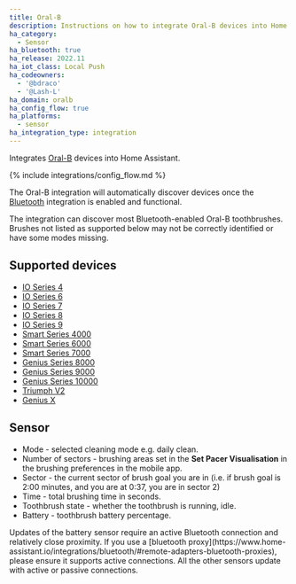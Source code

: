 ```yaml
---
title: Oral-B
description: Instructions on how to integrate Oral-B devices into Home Assistant.
ha_category:
  - Sensor
ha_bluetooth: true
ha_release: 2022.11
ha_iot_class: Local Push
ha_codeowners:
  - '@bdraco'
  - '@Lash-L'
ha_domain: oralb
ha_config_flow: true
ha_platforms:
  - sensor
ha_integration_type: integration
---
```


Integrates [Oral-B](https://oralb.com/) devices into Home Assistant.

{% include integrations/config_flow.md %}

The Oral-B integration will automatically discover devices once the [Bluetooth](/integrations/bluetooth) integration is enabled and functional. 

The integration can discover most Bluetooth-enabled Oral-B toothbrushes. Brushes not listed as supported below may not be correctly identified or have some modes missing.

## Supported devices

- [IO Series 4](https://oralb.com/en-us/products/electric-toothbrushes/io-series-4-rechargeable-electric-toothbrush-blue/)
- [IO Series 6](https://oralb.com/en-us/products/electric-toothbrushes/io-series-6-electric-toothbrush-gray-opal/)
- [IO Series 7](https://oralb.com/en-us/products/electric-toothbrushes/io-series-7-electric-toothbrush-sapphire-blue/)
- [IO Series 8](https://oralb.com/en-us/products/electric-toothbrushes/io-series-8-electric-toothbrush-black-onyx/)
- [IO Series 9](https://oralb.com/en-us/products/electric-toothbrushes/io-series-9-rechargeable-electric-toothbrush-in-rose-quartz/)
- [Smart Series 4000](https://www.service.oralb.com/us/en/products/3754/)
- [Smart Series 6000](https://www.service.oralb.com/us/en/products/3754/)
- [Smart Series 7000](https://oralb.com/en-us/products/electric-toothbrushes/smart-7000-rechargeable-electric-toothbrush/)
- [Genius Series 8000](https://oralb.com/en-us/products/electric-toothbrushes/genius-8000-rechargeable-electric-toothbrush-pink/)
- [Genius Series 9000](https://www.service.oralb.com/us/en/products/3765/)
- [Genius Series 10000](https://www.service.oralb.com/us/en/products/3765/)
- [Triumph V2](https://www.service.oralb.com/us/en/products/3745/)
- [Genius X](https://www.service.oralb.com/us/en/products/3771/)

## Sensor

- Mode - selected cleaning mode e.g. daily clean.
- Number of sectors - brushing areas set in the **Set Pacer Visualisation** in the brushing preferences in the mobile app.
- Sector - the current sector of brush goal you are in (i.e. if brush goal is 2:00 minutes, and you are at 0:37, you are in sector 2)
- Time - total brushing time in seconds.
- Toothbrush state - whether the toothbrush is running, idle.
- Battery - toothbrush battery percentage.

<div class='note'>
Updates of the battery sensor require an active Bluetooth connection and relatively close proximity. If you use a [bluetooth proxy](https://www.home-assistant.io/integrations/bluetooth/#remote-adapters-bluetooth-proxies), please ensure it supports active connections. All the other sensors update with active or passive connections. 
</div>
